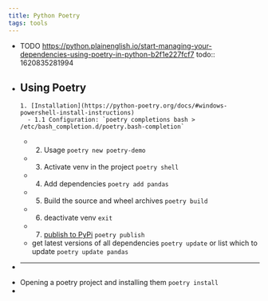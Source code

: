 ```yaml
---
title: Python Poetry
tags: tools
---
```


- TODO https://python.plainenglish.io/start-managing-your-dependencies-using-poetry-in-python-b2f1e227fcf7
  todo:: 1620835281994
- **Using Poetry**
	-
	  1. [Installation](https://python-poetry.org/docs/#windows-powershell-install-instructions)
		- 1.1 Configuration: `poetry completions bash > /etc/bash_completion.d/poetry.bash-completion`
	-
	  2. Usage `poetry new poetry-demo`
	-
	  3. Activate venv in the project `poetry shell`
	-
	  4. Add dependencies `poetry add pandas`
	-
	  5. Build the source and wheel archives `poetry build`
	-
	  6. deactivate venv `exit`
	-
	  7. [publish to PyPi](https://python-poetry.org/docs/libraries/#publishing-to-pypi) `poetry publish`
	- get latest versions of all dependencies `poetry update` or list which to update `poetry update pandas`
-
  ---
- Opening a poetry project and installing them `poetry install`
-